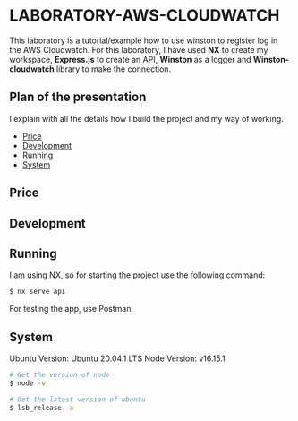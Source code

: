 # LABORATORY-AWS-CLOUDWATCH

This laboratory is a tutorial/example how to use winston to register log in the AWS Cloudwatch. For this laboratory, I have used **NX** to create my workspace, **Express.js** to create an API, **Winston** as a logger and **Winston-cloudwatch** library to make the connection.

## Plan of the presentation

I explain with all the details how I build the project and my way of working.

- [Price](#price)
- [Development](#development)
- [Running](#running)
- [System](#system)

## Price

## Development

## Running

I am using NX, so for starting the project use the following command:

```bash
$ nx serve api
```

For testing the app, use Postman.

## System

Ubuntu Version: Ubuntu 20.04.1 LTS
Node Version: v16.15.1

```bash
# Get the version of node
$ node -v

# Get the latest version of ubuntu
$ lsb_release -a
```
